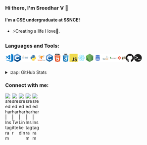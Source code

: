 ### Hi there, I'm Sreedhar V 👋


#### I'm a CSE undergraduate at SSNCE!

- ⚡Creating a life I love💙.


### Languages and Tools:

<img align="left" alt="Visual Studio Code" width="26px" src="https://raw.githubusercontent.com/github/explore/80688e429a7d4ef2fca1e82350fe8e3517d3494d/topics/visual-studio-code/visual-studio-code.png" />
<img align="left" alt="C++" width="26px" src="https://raw.githubusercontent.com/github/explore/80688e429a7d4ef2fca1e82350fe8e3517d3494d/topics/cpp/cpp.png" />
<img align="left" alt="Java" width="26px" src="https://raw.githubusercontent.com/github/explore/80688e429a7d4ef2fca1e82350fe8e3517d3494d/topics/java/java.png" />
<img align="left" alt="Python" width="26px" src="https://raw.githubusercontent.com/github/explore/80688e429a7d4ef2fca1e82350fe8e3517d3494d/topics/python/python.png" />
<img align="left" alt="Tensorflow" width="26px" src="https://raw.githubusercontent.com/github/explore/80688e429a7d4ef2fca1e82350fe8e3517d3494d/topics/tensorflow/tensorflow.png" />
<img align="left" alt="C" width="26px" src="https://raw.githubusercontent.com/devicons/devicon/master/icons/c/c-original.svg" />
<img align="left" alt="HTML5" width="26px" src="https://raw.githubusercontent.com/github/explore/80688e429a7d4ef2fca1e82350fe8e3517d3494d/topics/html/html.png" />
<img align="left" alt="CSS3" width="26px" src="https://raw.githubusercontent.com/github/explore/80688e429a7d4ef2fca1e82350fe8e3517d3494d/topics/css/css.png" />
<img align="left" alt="JavaScript" width="26px" src="https://raw.githubusercontent.com/github/explore/80688e429a7d4ef2fca1e82350fe8e3517d3494d/topics/javascript/javascript.png" />
<img align="left" alt="React" width="26px" src="https://raw.githubusercontent.com/github/explore/80688e429a7d4ef2fca1e82350fe8e3517d3494d/topics/react/react.png" />
<img align="left" alt="Node.js" width="26px" src="https://raw.githubusercontent.com/github/explore/80688e429a7d4ef2fca1e82350fe8e3517d3494d/topics/nodejs/nodejs.png" />
<img align="left" alt="SQL" width="26px" src="https://raw.githubusercontent.com/github/explore/80688e429a7d4ef2fca1e82350fe8e3517d3494d/topics/sql/sql.png" />
<img align="left" alt="MySQL" width="26px" src="https://raw.githubusercontent.com/github/explore/80688e429a7d4ef2fca1e82350fe8e3517d3494d/topics/mysql/mysql.png" />
<img align="left" alt="MongoDB" width="26px" src="https://raw.githubusercontent.com/github/explore/80688e429a7d4ef2fca1e82350fe8e3517d3494d/topics/mongodb/mongodb.png" />
<img align="left" alt="Git" width="26px" src="https://raw.githubusercontent.com/github/explore/80688e429a7d4ef2fca1e82350fe8e3517d3494d/topics/git/git.png" />
<img align="left" alt="GitHub" width="26px" src="https://raw.githubusercontent.com/github/explore/78df643247d429f6cc873026c0622819ad797942/topics/github/github.png" />
<img align="left" alt="Terminal" width="26px" src="https://raw.githubusercontent.com/github/explore/80688e429a7d4ef2fca1e82350fe8e3517d3494d/topics/terminal/terminal.png" /><br /><br />

<br />
<details>
  <summary>:zap: GitHub Stats</summary>

  <img align="left" alt="Sreedhar's GitHub Stats" src="https://github-readme-stats.vercel.app/api?username=sreedhr92&show_icons=true&hide_border=true&theme=tokyonight" />
  <p align="center"> 
    <img src="https://profile-counter.glitch.me/sreedhr92/count.svg" />
  </p>
  <p align="center">
    <img align="left" src="https://github-readme-stats.vercel.app/api/top-langs?username=sreedhr92&show_icons=true&locale=en&layout=compact" alt="sreedhar" />
  </p>
</details>

### Connect with me:

[<img align="left" alt="sreedhar | Instagram" width="22px" src="https://cdn.jsdelivr.net/npm/simple-icons@v3/icons/gmail.svg" />][gmail]
[<img align="left" alt="sreedhar | Twitter" width="22px" src="https://cdn.jsdelivr.net/npm/simple-icons@v3/icons/twitter.svg" />][twitter]
[<img align="left" alt="sreedhar | LinkedIn" width="22px" src="https://cdn.jsdelivr.net/npm/simple-icons@v3/icons/linkedin.svg" />][linkedin]
[<img align="left" alt="sreedhar | Instagram" width="22px" src="https://cdn.jsdelivr.net/npm/simple-icons@v3/icons/instagram.svg" />][instagram]
[<img align="left" alt="sreedhar | Instagram" width="22px" src="https://cdn.jsdelivr.net/npm/simple-icons@v3/icons/leetcode.svg" />][leetcode]

[gmail]: mailto:sreedhar18161@cse.ssn.edu.in
[twitter]: https://twitter.com/Sreedhr_92
[linkedin]: https://www.linkedin.com/in/sreedhar-v-9544081aa/
[instagram]: https://www.instagram.com/sreedhr_92/
[leetcode]: https://leetcode.com/sreedhar18161/
